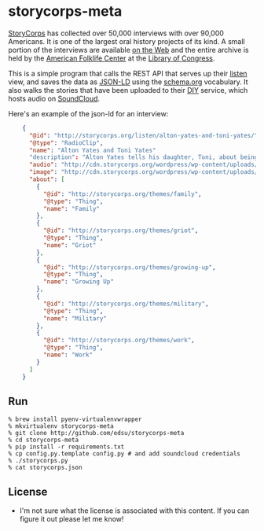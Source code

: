 # storycorps-meta

[StoryCorps](http://storycorps.org) has collected over 50,000 interviews
with over 90,000 Americans. It is one of the largest oral history projects
of its kind. A small portion of the interviews are available 
[on the Web](http://storycorps.org/listen) and the entire archive is held by 
the [American Folklife Center](http://www.loc.gov/folklife/) at the 
[Library of Congress](http://loc.gov).

This is a simple program that calls the REST API that serves up their
[listen](http://storycorps.org/listen) view, and saves the data as 
[JSON-LD](http://www.w3.org/TR/json-ld/) using the
[schema.org](http://schema.org) vocabulary. It also walks the stories that
have been uploaded to their [DIY](http://diy.storycorps.org/) service, which
hosts audio on [SoundCloud](http://soundcloud.com). 

Here's an example of the json-ld for an interview:

```json
    {
      "@id": "http://storycorps.org/listen/alton-yates-and-toni-yates/", 
      "@type": "RadioClip", 
      "name": "Alton Yates and Toni Yates"
      "description": "Alton Yates tells his daughter, Toni, about being part of a small group of Air...",
      "audio": "http://cdn.storycorps.org/wordpress/wp-content/uploads/yatesweb.mp3", 
      "image": "http://cdn.storycorps.org/wordpress/wp-content/uploads/yatesa3.jpg", 
      "about": [
        {
          "@id": "http://storycorps.org/themes/family", 
          "@type": "Thing", 
          "name": "Family"
        }, 
        {
          "@id": "http://storycorps.org/themes/griot", 
          "@type": "Thing", 
          "name": "Griot"
        }, 
        {
          "@id": "http://storycorps.org/themes/growing-up", 
          "@type": "Thing", 
          "name": "Growing Up"
        }, 
        {
          "@id": "http://storycorps.org/themes/military", 
          "@type": "Thing", 
          "name": "Military"
        }, 
        {
          "@id": "http://storycorps.org/themes/work", 
          "@type": "Thing", 
          "name": "Work"
        }
      ]
    } 
```

## Run

    % brew install pyenv-virtualenvwrapper
    % mkvirtualenv storycorps-meta
    % git clone http://github.com/edsu/storycorps-meta
    % cd storycorps-meta
    % pip install -r requirements.txt
    % cp config.py.template config.py # and add soundcloud credentials
    % ./storycorps.py
    % cat storycorps.json

## License

* I'm not sure what the license is associated with this content. If you can
  figure it out please let me know!

